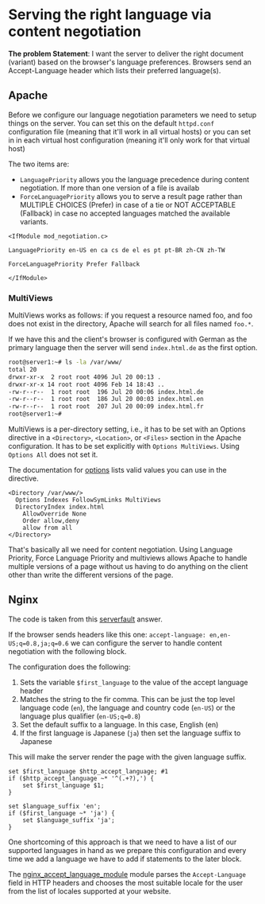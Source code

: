 # Serving the right language via content negotiation

**The problem Statement**: I want the server to deliver the right document (variant) based on the browser's language preferences. Browsers send an Accept-Language header which lists their preferred language(s).

## Apache

Before we configure our language negotiation parameters we need to setup things on the server. You can set this on the default `httpd.conf` configuration file (meaning that it'll work in all virtual hosts) or you can set in in each virtual host configuration (meaning it'll only work for that virtual host)

The two items are:

* `LanguagePriority` allows you the language precedence during content negotiation. If more than one version of a file is availab
* `ForceLanguagePriority` allows you to serve a result page rather than MULTIPLE CHOICES (Prefer) in case of a tie or NOT ACCEPTABLE (Fallback) in case no accepted languages matched the available variants.

```apacheconf
<IfModule mod_negotiation.c>

LanguagePriority en-US en ca cs de el es pt pt-BR zh-CN zh-TW

ForceLanguagePriority Prefer Fallback

</IfModule>
```

### MultiViews

MultiViews works as follows: if you request a resource named foo, and foo does not exist in the directory, Apache will search for all files named `foo.*`.

If we have this and the client's browser is configured with German as the primary language then the server will send `index.html.de` as the first option.


```bash
root@server1:~# ls -la /var/www/
total 20
drwxr-xr-x  2 root root 4096 Jul 20 00:13 .
drwxr-xr-x 14 root root 4096 Feb 14 18:43 ..
-rw-r--r--  1 root root  196 Jul 20 00:06 index.html.de
-rw-r--r--  1 root root  186 Jul 20 00:03 index.html.en
-rw-r--r--  1 root root  207 Jul 20 00:09 index.html.fr
root@server1:~#
```


MultiViews is a per-directory setting, i.e., it has to be set with an Options directive in a `<Directory>`, `<Location>`, or `<Files>` section in the Apache configuration. It has to be set explicitly with `Options MultiViews`. Using `Options All` does not set it.

The documentation for [options](https://httpd.apache.org/docs/2.4/mod/core.html#options) lists valid values you can use in the directive.

```apacheconf
<Directory /var/www/>
  Options Indexes FollowSymLinks MultiViews
  DirectoryIndex index.html
    AllowOverride None
    Order allow,deny
    allow from all
</Directory>
```

That's basically all we need for content negotiation. Using Language Priority, Force Language Priority and multiviews allows Apache to handle multiple versions of a page without us having to do anything on the client other than write the different versions of the page.

## Nginx

The code is taken from this [serverfault](https://serverfault.com/questions/815168/serve-different-files-depending-on-the-browser-language) answer.

If the browser sends headers like this one: `accept-language: en,en-US;q=0.8,ja;q=0.6` we can configure the server to handle content negotiation with the following block.

The configuration does the following:

1. Sets the variable `$first_language`  to the value of the accept language header
1. Matches the string to the fir comma. This can be just the top level language code (`en`), the language and country code (`en-US`) or the language plus qualifier (`en-US;q=0.8`)
1. Set the default suffix to a language. In this case, English (en)
1. If the first language is Japanese (`ja`) then set the language suffix to Japanese

This will make the server render the page with the given language suffix.

```nginx
set $first_language $http_accept_language; #1
if ($http_accept_language ~* '^(.+?),') {
    set $first_language $1;
}

set $language_suffix 'en';
if ($first_language ~* 'ja') {
    set $language_suffix 'ja';
}
```

One shortcoming of this approach is that we need to have a list of our supported languages in hand as we prepare this configuration and every time we add a language we have to add if statements to the later block.

The [nginx_accept_language_module](https://www.nginx.com/resources/wiki/modules/accept_language/) module parses the `Accept-Language` field in HTTP headers and chooses the most suitable locale for the user from the list of locales supported at your website.

